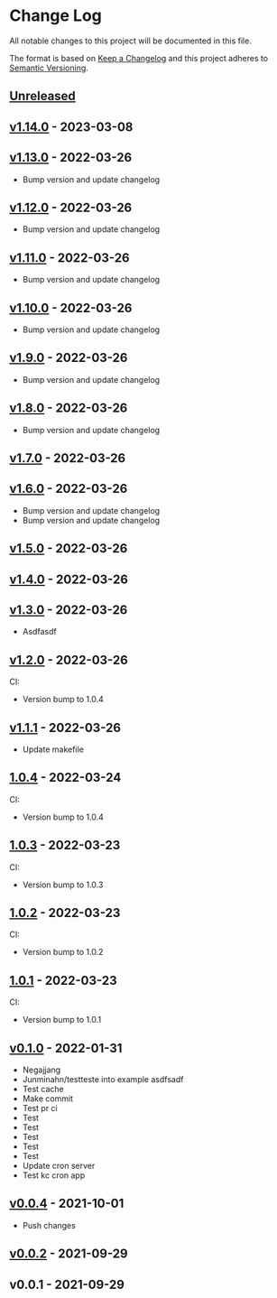 # Change Log

All notable changes to this project will be documented in this file.

The format is based on [Keep a Changelog](http://keepachangelog.com/) and this
project adheres to [Semantic Versioning](http://semver.org/).

<a name="unreleased"></a>
## [Unreleased]



<a name="v1.14.0"></a>
## [v1.14.0] - 2023-03-08



<a name="v1.13.0"></a>
## [v1.13.0] - 2022-03-26

- Bump version and update changelog


<a name="v1.12.0"></a>
## [v1.12.0] - 2022-03-26

- Bump version and update changelog


<a name="v1.11.0"></a>
## [v1.11.0] - 2022-03-26

- Bump version and update changelog


<a name="v1.10.0"></a>
## [v1.10.0] - 2022-03-26

- Bump version and update changelog


<a name="v1.9.0"></a>
## [v1.9.0] - 2022-03-26

- Bump version and update changelog


<a name="v1.8.0"></a>
## [v1.8.0] - 2022-03-26

- Bump version and update changelog


<a name="v1.7.0"></a>
## [v1.7.0] - 2022-03-26



<a name="v1.6.0"></a>
## [v1.6.0] - 2022-03-26

- Bump version and update changelog
- Bump version and update changelog


<a name="v1.5.0"></a>
## [v1.5.0] - 2022-03-26



<a name="v1.4.0"></a>
## [v1.4.0] - 2022-03-26



<a name="v1.3.0"></a>
## [v1.3.0] - 2022-03-26

- Asdfasdf


<a name="v1.2.0"></a>
## [v1.2.0] - 2022-03-26
CI:
- Version bump to 1.0.4


<a name="v1.1.1"></a>
## [v1.1.1] - 2022-03-26

- Update makefile


<a name="1.0.4"></a>
## [1.0.4] - 2022-03-24
CI:
- Version bump to 1.0.4


<a name="1.0.3"></a>
## [1.0.3] - 2022-03-23
CI:
- Version bump to 1.0.3


<a name="1.0.2"></a>
## [1.0.2] - 2022-03-23
CI:
- Version bump to 1.0.2


<a name="1.0.1"></a>
## [1.0.1] - 2022-03-23
CI:
- Version bump to 1.0.1


<a name="v0.1.0"></a>
## [v0.1.0] - 2022-01-31

- Negajjang
- Junminahn/testteste into example asdfsadf
- Test cache
- Make commit
- Test pr ci
- Test
- Test
- Test
- Test
- Test
- Update cron server
- Test kc cron app


<a name="v0.0.4"></a>
## [v0.0.4] - 2021-10-01

- Push changes


<a name="v0.0.2"></a>
## [v0.0.2] - 2021-09-29



<a name="v0.0.1"></a>
## v0.0.1 - 2021-09-29



[Unreleased]: https://github.com/junminahn/testteste/compare/v1.14.0...HEAD
[v1.14.0]: https://github.com/junminahn/testteste/compare/v1.13.0...v1.14.0
[v1.13.0]: https://github.com/junminahn/testteste/compare/v1.12.0...v1.13.0
[v1.12.0]: https://github.com/junminahn/testteste/compare/v1.11.0...v1.12.0
[v1.11.0]: https://github.com/junminahn/testteste/compare/v1.10.0...v1.11.0
[v1.10.0]: https://github.com/junminahn/testteste/compare/v1.9.0...v1.10.0
[v1.9.0]: https://github.com/junminahn/testteste/compare/v1.8.0...v1.9.0
[v1.8.0]: https://github.com/junminahn/testteste/compare/v1.7.0...v1.8.0
[v1.7.0]: https://github.com/junminahn/testteste/compare/v1.6.0...v1.7.0
[v1.6.0]: https://github.com/junminahn/testteste/compare/v1.5.0...v1.6.0
[v1.5.0]: https://github.com/junminahn/testteste/compare/v1.4.0...v1.5.0
[v1.4.0]: https://github.com/junminahn/testteste/compare/v1.3.0...v1.4.0
[v1.3.0]: https://github.com/junminahn/testteste/compare/v1.2.0...v1.3.0
[v1.2.0]: https://github.com/junminahn/testteste/compare/v1.1.1...v1.2.0
[v1.1.1]: https://github.com/junminahn/testteste/compare/1.0.4...v1.1.1
[1.0.4]: https://github.com/junminahn/testteste/compare/1.0.3...1.0.4
[1.0.3]: https://github.com/junminahn/testteste/compare/1.0.2...1.0.3
[1.0.2]: https://github.com/junminahn/testteste/compare/1.0.1...1.0.2
[1.0.1]: https://github.com/junminahn/testteste/compare/v0.1.0...1.0.1
[v0.1.0]: https://github.com/junminahn/testteste/compare/v0.0.4...v0.1.0
[v0.0.4]: https://github.com/junminahn/testteste/compare/v0.0.2...v0.0.4
[v0.0.2]: https://github.com/junminahn/testteste/compare/v0.0.1...v0.0.2
